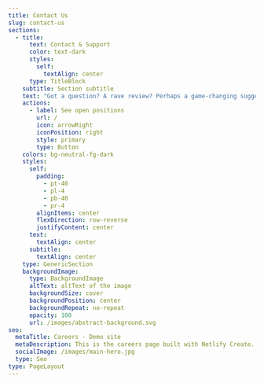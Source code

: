 ```yaml
---
title: Contact Us
slug: contact-us
sections:
  - title:
      text: Contact & Support
      color: text-dark
      styles:
        self:
          textAlign: center
      type: TitleBlock
    subtitle: Section subtitle
    text: "Got a question? A rave review? Perhaps a game-changing suggestion? We’d love to hear from you!\n\nWe’re all ears and eager to listen. Fill out the sleek form below, or reach out to us directly at:\n\n\U0001F4E7\_**help\\@myspectra.store**\n"
    actions:
      - label: See open positions
        url: /
        icon: arrowRight
        iconPosition: right
        style: primary
        type: Button
    colors: bg-neutral-fg-dark
    styles:
      self:
        padding:
          - pt-40
          - pl-4
          - pb-40
          - pr-4
        alignItems: center
        flexDirection: row-reverse
        justifyContent: center
      text:
        textAlign: center
      subtitle:
        textAlign: center
    type: GenericSection
    backgroundImage:
      type: BackgroundImage
      altText: altText of the image
      backgroundSize: cover
      backgroundPosition: center
      backgroundRepeat: no-repeat
      opacity: 100
      url: /images/abstract-background.svg
seo:
  metaTitle: Careers - Demo site
  metaDescription: This is the careers page built with Netlify Create.
  socialImage: /images/main-hero.jpg
  type: Seo
type: PageLayout
---
```

